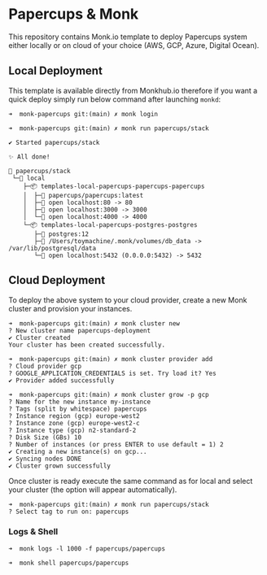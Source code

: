 # Papercups & Monk

This repository contains Monk.io template to deploy Papercups system either locally or on cloud of your choice (AWS, GCP, Azure, Digital Ocean).

## Local Deployment

This template is available directly from Monkhub.io therefore if you want a quick deploy simply run below command after launching `monkd`:

```
➜  monk-papercups git:(main) ✗ monk login

➜  monk-papercups git:(main) ✗ monk run papercups/stack

✔ Started papercups/stack

✨ All done!

🔩 papercups/stack
 └─🧊 local
    ├─📦 templates-local-papercups-papercups-papercups
    │  ├─🧩 papercups/papercups:latest
    │  ├─🔌 open localhost:80 -> 80
    │  ├─🔌 open localhost:3000 -> 3000
    │  └─🔌 open localhost:4000 -> 4000
    └─📦 templates-local-papercups-postgres-postgres
       ├─🧩 postgres:12
       ├─💾 /Users/toymachine/.monk/volumes/db_data -> /var/lib/postgresql/data
       └─🔌 open localhost:5432 (0.0.0.0:5432) -> 5432
```

## Cloud Deployment

To deploy the above system to your cloud provider, create a new Monk cluster and provision your instances.

```
➜  monk-papercups git:(main) ✗ monk cluster new
? New cluster name papercups-deployment
✔ Cluster created
Your cluster has been created successfully.

➜  monk-papercups git:(main) ✗ monk cluster provider add
? Cloud provider gcp
? GOOGLE_APPLICATION_CREDENTIALS is set. Try load it? Yes
✔ Provider added successfully

➜  monk-papercups git:(main) ✗ monk cluster grow -p gcp
? Name for the new instance my-instance
? Tags (split by whitespace) papercups
? Instance region (gcp) europe-west2
? Instance zone (gcp) europe-west2-c
? Instance type (gcp) n2-standard-2
? Disk Size (GBs) 10
? Number of instances (or press ENTER to use default = 1) 2
✔ Creating a new instance(s) on gcp...
✔ Syncing nodes DONE
✔ Cluster grown successfully
```

Once cluster is ready execute the same command as for local and select your cluster (the option will appear automatically).

```
➜  monk-papercups git:(main) ✗ monk run papercups/stack
? Select tag to run on: papercups
```

### Logs & Shell

```
➜  monk logs -l 1000 -f papercups/papercups

➜  monk shell papercups/papercups
```

